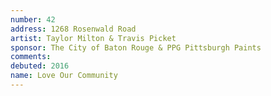 ```yaml
---
number: 42
address: 1268 Rosenwald Road
artist: Taylor Milton & Travis Picket
sponsor: The City of Baton Rouge & PPG Pittsburgh Paints	
comments: 
debuted: 2016
name: Love Our Community
---
```

